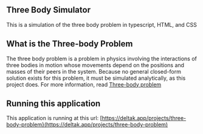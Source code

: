 ## Three Body Simulator

This is a simulation of the three body problem in typescript, HTML, and CSS

## What is the Three-body Problem

The three body problem is a problem in physics involving the interactions of three bodies in motion whose movements depend on the positions and masses of their peers in the system. Because no general closed-form solution exists for this problem, it must be simulated analytically, as this project does. For more information, read [Three-body problem](https://en.wikipedia.org/wiki/Three-body_problem)

## Running this application

This application is running at this url: [https://deltak.app/projects/three-body-problem}(https://deltak.app/projects/three-body-problem)
